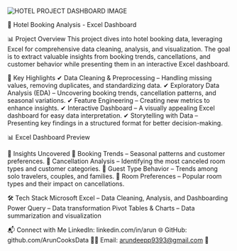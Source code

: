 ![HOTEL PROJECT DASHBOARD IMAGE](./https://github.com/ArunCooksData/Hotel_Booking_Analysis-with-EXCEL/tree/main)

🏨 Hotel Booking Analysis - Excel Dashboard

📊 Project Overview
This project dives into hotel booking data, leveraging Excel for comprehensive data cleaning, analysis, and visualization. The goal is to extract valuable insights from booking trends, cancellations, and customer behavior while presenting them in an interactive Excel dashboard.

🚀 Key Highlights
✔ Data Cleaning & Preprocessing – Handling missing values, removing duplicates, and standardizing data.
✔ Exploratory Data Analysis (EDA) – Uncovering booking trends, cancellation patterns, and seasonal variations.
✔ Feature Engineering – Creating new metrics to enhance insights.
✔ Interactive Dashboard – A visually appealing Excel dashboard for easy data interpretation.
✔ Storytelling with Data – Presenting key findings in a structured format for better decision-making.

📊 Excel Dashboard Preview

📌 Insights Uncovered
🔹 Booking Trends – Seasonal patterns and customer preferences.
🔹 Cancellation Analysis – Identifying the most canceled room types and customer categories.
🔹 Guest Type Behavior – Trends among solo travelers, couples, and families.
🔹 Room Preferences – Popular room types and their impact on cancellations.

🛠 Tech Stack
Microsoft Excel – Data Cleaning, Analysis, and Dashboarding
Power Query – Data transformation
Pivot Tables & Charts – Data summarization and visualization

📬 Connect with Me
LinkedIn: linkedin.com/in/arun 🌐
GitHub: github.com/ArunCooksData 👨‍💻
Email: arundeepp9393@gmail.com 📧
